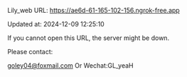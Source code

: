 Lily_web URL: https://ae6d-61-165-102-156.ngrok-free.app

Updated at: 2024-12-09 12:25:10

If you cannot open this URL, the server might be down.

Please contact: 

goley04@foxmail.com Or Wechat:GL_yeaH